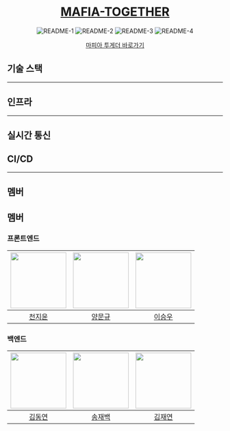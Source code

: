 <div align="center">
  
# [MAFIA-TOGETHER](https://mafia-together.com)
  
![README-1](https://github.com/user-attachments/assets/81cd18ea-849e-417d-ab89-96998d36580b)
![README-2](https://github.com/user-attachments/assets/a04e0932-6f21-4cf8-bd2c-1a12161741b2)
![README-3](https://github.com/user-attachments/assets/67abc448-a0f9-456b-9438-295babad2262)
![README-4](https://github.com/user-attachments/assets/32f512c5-c67e-42af-aa58-c6c60dec5736)

[마피아 투게더 바로가기](https://mafia-together.com)

</div>

## 기술 스택
---

## 인프라
---
## 실시간 통신

## CI/CD
---
## 멤버
## 멤버
### 프론트엔드
| <img src="https://avatars.githubusercontent.com/u/70828192?v=4" width="130" height="130"> | <img src ="https://avatars.githubusercontent.com/u/25758965?v=4" width="130" height="130"> | <img src ="https://avatars.githubusercontent.com/u/62060956?v=4" width="130" height="130"> |
|:-----------------------------------------------------------------------------------------:|:------------------------------------------------------------------------------------------:|:-------------------------------------------------------------------------------------------:|
|                           [천지윤](https://github.com/cheonjiyun)                            |                           [양문규](https://github.com/moonformeli)                            |                             [이승우](https://github.com/kelvin3476)                              |

### 백엔드
| <img src="https://avatars.githubusercontent.com/u/91263263?v=4" width="130" height="130"> | <img src ="https://avatars.githubusercontent.com/u/83541246?v=4" width="130" height="130"> | <img src ="https://avatars.githubusercontent.com/u/89840550?v=4" width="130" height="130"> |
|:-----------------------------------------------------------------------------------------:|:------------------------------------------------------------------------------------------:|:-------------------------------------------------------------------------------------------:|
|                          [김동연](https://github.com/waterricecake)                          |                             [송재백](https://github.com/thdwoqor)                             |                             [김재연](https://github.com/kpeel5839)                             |

